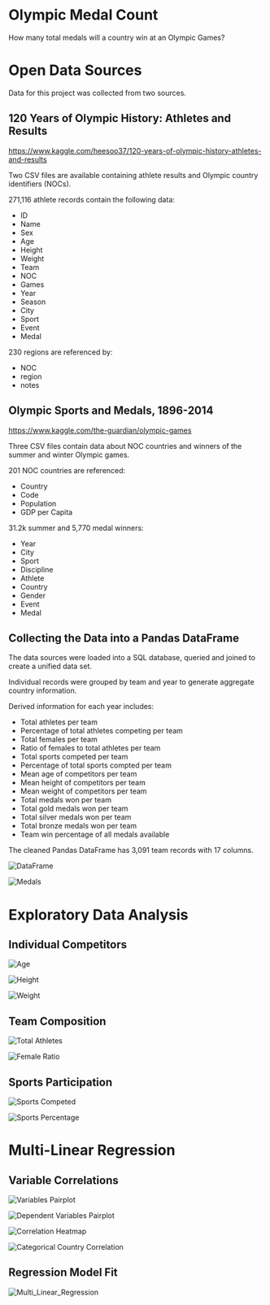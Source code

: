 # Olympic Medal Count

How many total medals will a country win at an Olympic Games?

# Open Data Sources

Data for this project was collected from two sources.

## 120 Years of Olympic History: Athletes and Results

https://www.kaggle.com/heesoo37/120-years-of-olympic-history-athletes-and-results

Two CSV files are available containing athlete results and Olympic country identifiers (NOCs).

271,116 athlete records contain the following data:

* ID
* Name
* Sex
* Age
* Height
* Weight
* Team
* NOC
* Games
* Year
* Season
* City
* Sport
* Event
* Medal

230 regions are referenced by:

* NOC
* region
* notes

## Olympic Sports and Medals, 1896-2014

https://www.kaggle.com/the-guardian/olympic-games

Three CSV files contain data about NOC countries and winners of the summer and winter Olympic games.

201 NOC countries are referenced:

* Country
* Code
* Population
* GDP per Capita

31.2k summer and 5,770 medal winners:

* Year
* City
* Sport
* Discipline
* Athlete
* Country
* Gender
* Event
* Medal

## Collecting the Data into a Pandas DataFrame

The data sources were loaded into a SQL database, queried and joined to create a unified data set.

Individual records were grouped by team and year to generate aggregate country information.

Derived information for each year includes:

* Total athletes per team
* Percentage of total athletes competing per team
* Total females per team
* Ratio of females to total athletes per team
* Total sports competed per team
* Percentage of total sports compted per team
* Mean age of competitors per team
* Mean height of competitors per team
* Mean weight of competitors per team
* Total medals won per team
* Total gold medals won per team
* Total silver medals won per team
* Total bronze medals won per team
* Team win percentage of all medals available

The cleaned Pandas DataFrame has 3,091 team records with 17 columns.

![DataFrame](/Plots/DataFrame.png)

![Medals](/Plots/Medals.png)


# Exploratory Data Analysis

## Individual Competitors

![Age](/Plots/Age.png)

![Height](/Plots/Height.png)

![Weight](/Plots/Weight.png)

## Team Composition

![Total Athletes](/Plots/Total_Athletes.png)

![Female Ratio](/Plots/Female_Ratio.png)

## Sports Participation

![Sports Competed](/Plots/Sports_Competed.png)

![Sports Percentage](/Plots/Sports_Percentage.png)


# Multi-Linear Regression

## Variable Correlations

![Variables Pairplot](/Plots/Variables_Pairplot.png)

![Dependent Variables Pairplot](/Plots/Dependent_Variables_Pairplot.png)

![Correlation Heatmap](/Plots/Correlation_Heatmap.png)

![Categorical Country Correlation](/Plots/Categorical_Country_Correlation.png)

## Regression Model Fit

![Multi_Linear_Regression](/Plots/Multi_Linear_Regression.png)